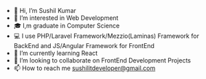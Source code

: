 - 👋 Hi, I’m Sushil Kumar
- 👀 I’m interested in Web Development
- 🎓 I,m graduate in Computer Science
- 💻 I use PHP/Laravel Framework/Mezzio(Laminas) Framework for BackEnd and JS/Angular Framework for FrontEnd
- 🌱 I’m currently learning React
- 💞️ I’m looking to collaborate on FrontEnd Development Projects
- 📫 How to reach me sushilitdeveloper@gmail.com

<!---
sushilitdeveloper/sushilitdeveloper is a ✨ special ✨ repository because its `README.md` (this file) appears on your GitHub profile.
You can click the Preview link to take a look at your changes.
--->
